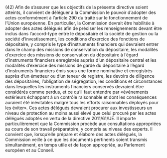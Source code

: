 (42) Afin de s’assurer que les objectifs de la présente directive soient atteints, il convient de déléguer à la Commission le pouvoir d’adopter des actes conformément à l’article 290 du traité sur le fonctionnement de l’Union européenne. En particulier, la Commission devrait être habilitée à adopter des actes délégués afin de préciser les renseignements devant être inclus dans l’accord-type entre le dépositaire et la société de gestion ou la société d’investissement, les conditions d’exercice des fonctions de dépositaire, y compris le type d’instruments financiers qui devraient entrer dans le champ des missions de conservation du dépositaire, les modalités d’exercice des missions de conservation du dépositaire à l’égard d’instruments financiers enregistrés auprès d’un dépositaire central et les modalités d’exercice des missions de garde du dépositaire à l’égard d’instruments financiers émis sous une forme nominative et enregistrés auprès d’un émetteur ou d’un teneur de registre, les devoirs de diligence des dépositaires, l’obligation de ségrégation, les conditions et circonstances dans lesquelles les instruments financiers conservés devraient être considérés comme perdus, et ce qu’il faut entendre par «événements extérieurs échappant à un contrôle raisonnable et dont les conséquences auraient été inévitables malgré tous les efforts raisonnables déployés pour les éviter». Ces actes délégués devraient procurer aux investisseurs un niveau de protection au moins aussi élevé que celui procuré par les actes délégués adoptés en vertu de la directive 2011/61/UE. Il importe particulièrement que la Commission procède aux consultations appropriées au cours de son travail préparatoire, y compris au niveau des experts. Il convient que, lorsqu’elle prépare et élabore des actes délégués, la Commission veille à ce que les documents pertinents soient transmis simultanément, en temps utile et de façon appropriée, au Parlement européen et au Conseil.